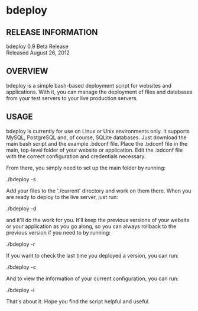 bdeploy
=======

RELEASE INFORMATION
-------------------
bdeploy 0.9 Beta Release  
Released August 26, 2012

OVERVIEW
--------
bdeploy is a simple bash-based deployment script for websites and applications.
With it, you can manage the deployment of files and databases from your test
servers to your live production servers.

USAGE
-----
bdeploy is currently for use on Linux or Unix environments only. It supports
MySQL, PostgreSQL and, of course, SQLite databases. Just download the main
bash script and the example .bdconf file. Place the .bdconf file in the main,
top-level folder of your website or application. Edit the .bdconf file with
the correct configuration and credentials necessary.

From there, you simply need to set up the main folder by running:

./bdeploy -s

Add your files to the './current' directory and work on them there. When you are
ready to deploy to the live server, just run:

./bdeploy -d

and it'll do the work for you. It'll keep the previous versions of your website
or your application as you go along, so you can always rollback to the previous
version if you need to by running:

./bdeploy -r

If you want to check the last time you deployed a version, you can run:

./bdeploy -c

And to view the information of your current configuration, you can run:

./bdeploy -i

That's about it. Hope you find the script helpful and useful.
